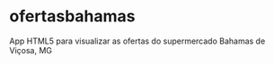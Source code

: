 ofertasbahamas
==============

App HTML5 para visualizar as ofertas do supermercado Bahamas de Viçosa, MG
